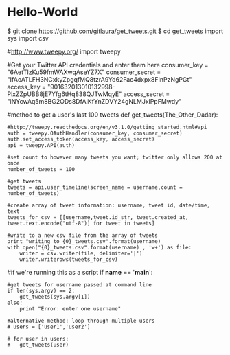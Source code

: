 # Hello-World
$ git clone https://github.com/gitlaura/get_tweets.git
$ cd get_tweets
import sys
import csv

#http://www.tweepy.org/
import tweepy

#Get your Twitter API credentials and enter them here
consumer_key = "6AetTIzKu59fmWAXwqAseYZ7X"
consumer_secret = "IfAoATLFH3NCxkyZpgqfMQ8tzrA9Yd62Fac4dxpx8FInPzNgPGt"
access_key = "901632013010132998-PlxZZpUBB8jE7Yfg6tHq838QJTwMqyE"
access_secret = "iNYcwAq5m8BG2ODs8DfAiKfYnZDVY24gNLMJxlPpFMwdy"

#method to get a user's last 100 tweets
def get_tweets(The_Other_Dadar):

	#http://tweepy.readthedocs.org/en/v3.1.0/getting_started.html#api
	auth = tweepy.OAuthHandler(consumer_key, consumer_secret)
	auth.set_access_token(access_key, access_secret)
	api = tweepy.API(auth)

	#set count to however many tweets you want; twitter only allows 200 at once
	number_of_tweets = 100

	#get tweets
	tweets = api.user_timeline(screen_name = username,count = number_of_tweets)

	#create array of tweet information: username, tweet id, date/time, text
	tweets_for_csv = [[username,tweet.id_str, tweet.created_at, tweet.text.encode("utf-8")] for tweet in tweets]

	#write to a new csv file from the array of tweets
	print "writing to {0}_tweets.csv".format(username)
	with open("{0}_tweets.csv".format(username) , 'w+') as file:
		writer = csv.writer(file, delimiter='|')
		writer.writerows(tweets_for_csv)


#if we're running this as a script
if __name__ == '__main__':

    #get tweets for username passed at command line
    if len(sys.argv) == 2:
        get_tweets(sys.argv[1])
    else:
        print "Error: enter one username"

    #alternative method: loop through multiple users
	# users = ['user1','user2']

	# for user in users:
	# 	get_tweets(user)
